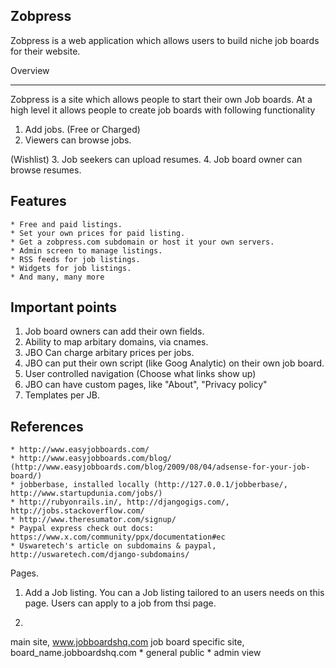 Zobpress
------------

Zobpress is a web application which allows users to build niche job boards for their website.

Overview

------------------

Zobpress is a site which allows people to start their own Job boards. At a high level it allows people to create job boards with following functionality

1. Add jobs. (Free or Charged)
2. Viewers can browse jobs.

(Wishlist)
3. Job seekers can upload resumes.
4. Job board owner can browse resumes.


Features
---------------


    * Free and paid listings.
    * Set your own prices for paid listing.
    * Get a zobpress.com subdomain or host it your own servers.
    * Admin screen to manage listings.
    * RSS feeds for job listings.
    * Widgets for job listings.
    * And many, many more
    
Important points
------------------

1. Job board owners can add their own fields.
2. Ability to map arbitary domains, via cnames.
3. JBO Can charge arbitary prices per jobs.
4. JBO can put their own script (like Goog Analytic) on their own job board.
5. User controlled navigation (Choose what links show up)
6. JBO can have custom pages, like "About", "Privacy policy"
7. Templates per JB.


References
----------
    * http://www.easyjobboards.com/
    * http://www.easyjobboards.com/blog/ (http://www.easyjobboards.com/blog/2009/08/04/adsense-for-your-job-board/)
    * jobberbase, installed locally (http://127.0.0.1/jobberbase/, http://www.startupdunia.com/jobs/)
    * http://rubyonrails.in/, http://djangogigs.com/, http://jobs.stackoverflow.com/
    * http://www.theresumator.com/signup/
    * Paypal express check out docs: https://www.x.com/community/ppx/documentation#ec
    * Uswaretech's article on subdomains & paypal, http://uswaretech.com/django-subdomains/




Pages.

1. Add a Job listing.
You can a Job listing tailored to an users needs on this page. Users can apply to a job from thsi page.

2. 


main site, www.jobboardshq.com
job board specific site, board_name.jobboardshq.com
	* general public
	* admin view
